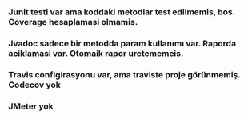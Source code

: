 
### Junit testi var ama koddaki metodlar test edilmemis, bos. Coverage hesaplamasi olmamis.

### Jvadoc sadece bir metodda param kullanımı var. Raporda aciklamasi var. Otomaik rapor uretememeis.

### Travis configirasyonu var, ama traviste proje görünmemiş. Codecov yok

### JMeter yok